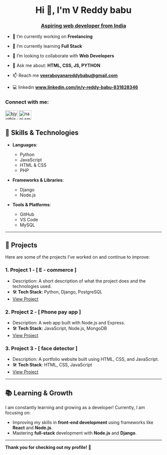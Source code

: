 <h1 align="center">Hi 👋, I'm V Reddy babu </h1>
<u> <h3 align="center">Aspiring web developer from India</h3> </u>

- 🔭 I’m currently working on **Freelancing**

- 🌱 I’m currently learning **Full Stack**

- 👯 I’m looking to collaborate with **Web Developers**

- 💬 Ask me about:  **HTML, CSS, JS, PYTHON**

- 📫 Reach me **veeraboyanareddybabu@gmail.com**

-  💻 linkedin **www.linkedin.com/in/v-reddy-babu-831828346**

<h3 align="left">Connect with me:</h3>
<p align="left">
<a href="https://twitter.com/Reddybabu_" target="blank"><img align="center" src="https://raw.githubusercontent.com/rahuldkjain/github-profile-readme-generator/master/src/images/icons/Social/twitter.svg" alt="bjyothiswaroop1" height="30" width="40" /></a>
<a href="https://instagram.com/nani.smiley_" target="blank"><img align="center" src="https://raw.githubusercontent.com/rahuldkjain/github-profile-readme-generator/master/src/images/icons/Social/instagram.svg" alt="nani.smiley_" height="30" width="40" /></a>
</p>

## 🌱 **Skills & Technologies**

- **Languages**:  
  - Python
  - JavaScript
  - HTML & CSS
  - PHP

- **Frameworks & Libraries**:  
  - Django
  - Node.js

- **Tools & Platforms**:  
  - GitHub
  - VS Code
  - MySQL

---

## 🚀 **Projects**

Here are some of the projects I’ve worked on and continue to improve:

### 1. **Project 1 - [ E - commerce ]**  
   - Description: A short description of what the project does and the technologies used.  
   - 🛠 **Tech Stack**: Python, Django, PostgreSQL  
   - [View Project](link-to-project)

### 2. **Project 2 - [ Phone pay app ]**  
   - Description: A web app built with Node.js and Express.  
   - 🛠 **Tech Stack**: JavaScript, Node.js, MongoDB  
   - [View Project](link-to-project)

### 3. **Project 3 - [ face detector ]**  
   - Description: A portfolio website built using HTML, CSS, and JavaScript.  
   - 🛠 **Tech Stack**: HTML, CSS, JavaScript  
   - [View Project](link-to-project)

---

## 📚 **Learning & Growth**

I am constantly learning and growing as a developer! Currently, I am focusing on:

- Improving my skills in **front-end development** using frameworks like **React** and **Node.js**.
- Mastering **full-stack** development with **Node.js** and **Django**.

---

**Thank you for checking out my profile!** 🚀
